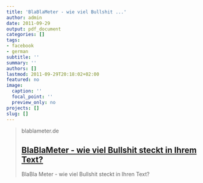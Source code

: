 ```yaml
---
title: 'BlaBlaMeter - wie viel Bullshit ...'
author: admin
date: 2011-09-29
output: pdf_document
categories: []
tags:
- facebook
- german
subtitle: ''
summary: ''
authors: []
lastmod: 2011-09-29T20:18:02+02:00
featured: no
image:
  caption: ''
  focal_point: ''
  preview_only: no
projects: []
slug: []
---
```


> blablameter.de
> ## [BlaBlaMeter - wie viel Bullshit steckt in Ihrem Text?](http://www.blablameter.de/index.php)
>
>BlaBla Meter - wie viel Bullshit steckt in Ihren Text?

